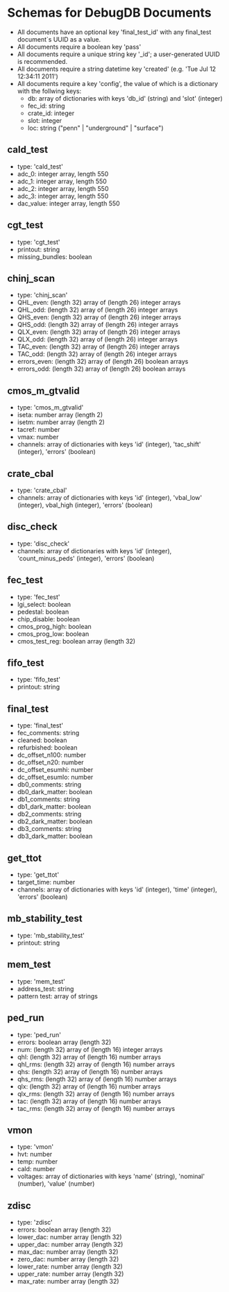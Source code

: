 Schemas for DebugDB Documents
=============================

* All documents have an optional key 'final_test_id' with any final_test document`s UUID as a value.
* All documents require a boolean key 'pass'
* All documents require a unique string key '_id'; a user-generated UUID is recommended.
* All documents require a string datetime key 'created' (e.g. 'Tue Jul 12 12:34:11 2011')
* All documents require a key 'config', the value of which is a dictionary with the follwing keys:
  * db: array of dictionaries with keys 'db_id' (string) and 'slot' (integer)
  * fec_id: string
  * crate_id: integer
  * slot: integer
  * loc: string ("penn" | "underground" | "surface")

cald_test
---------
* type: 'cald_test'
* adc_0: integer array, length 550
* adc_1: integer array, length 550
* adc_2: integer array, length 550
* adc_3: integer array, length 550
* dac_value: integer array, length 550

cgt_test
--------
* type: 'cgt_test'
* printout: string
* missing_bundles: boolean

chinj_scan
----------
* type: 'chinj_scan'
* QHL_even: (length 32) array of (length 26) integer arrays
* QHL_odd: (length 32) array of (length 26) integer arrays
* QHS_even: (length 32) array of (length 26) integer arrays
* QHS_odd: (length 32) array of (length 26) integer arrays
* QLX_even: (length 32) array of (length 26) integer arrays
* QLX_odd: (length 32) array of (length 26) integer arrays
* TAC_even: (length 32) array of (length 26) integer arrays
* TAC_odd: (length 32) array of (length 26) integer arrays
* errors_even: (length 32) array of (length 26) boolean arrays
* errors_odd: (length 32) array of (length 26) boolean arrays

cmos_m_gtvalid
--------------
* type: 'cmos_m_gtvalid'
* iseta: number array (length 2)
* isetm: number array (length 2)
* tacref: number
* vmax: number
* channels: array of dictionaries with keys 'id' (integer), 'tac_shift' (integer), 'errors' (boolean)

crate_cbal
----------
* type: 'crate_cbal'
* channels: array of dictionaries with keys 'id' (integer), 'vbal_low' (integer), vbal_high (integer), 'errors' (boolean)

disc_check
----------
* type: 'disc_check'
* channels: array of dictionaries with keys 'id' (integer), 'count_minus_peds' (integer), 'errors' (boolean)

fec_test
--------
* type: 'fec_test'
* lgi_select: boolean
* pedestal: boolean
* chip_disable: boolean
* cmos_prog_high: boolean
* cmos_prog_low: boolean
* cmos_test_reg: boolean array (length 32)

fifo_test
---------
* type: 'fifo_test'
* printout: string

final_test
----------
* type: 'final_test'
* fec_comments: string
* cleaned: boolean
* refurbished: boolean
* dc_offset_n100: number
* dc_offset_n20: number
* dc_offset_esumhi: number
* dc_offset_esumlo: number
* db0_comments: string
* db0_dark_matter: boolean
* db1_comments: string
* db1_dark_matter: boolean
* db2_comments: string
* db2_dark_matter: boolean
* db3_comments: string
* db3_dark_matter: boolean

get_ttot
--------
* type: 'get_ttot'
* target_time: number
* channels: array of dictionaries with keys 'id' (integer), 'time' (integer), 'errors' (boolean)

mb_stability_test
-----------------
* type: 'mb_stability_test'
* printout: string

mem_test
--------
* type: 'mem_test'
* address_test: string
* pattern test: array of strings

ped_run
-------
* type: 'ped_run'
* errors: boolean array (length 32)
* num: (length 32) array of (length 16) integer arrays
* qhl: (length 32) array of (length 16) number arrays
* qhl_rms: (length 32) array of (length 16) number arrays
* qhs: (length 32) array of (length 16) number arrays
* qhs_rms: (length 32) array of (length 16) number arrays
* qlx: (length 32) array of (length 16) number arrays
* qlx_rms: (length 32) array of (length 16) number arrays
* tac: (length 32) array of (length 16) number arrays
* tac_rms: (length 32) array of (length 16) number arrays

vmon
----
* type: 'vmon'
* hvt: number
* temp: number
* cald: number
* voltages: array of dictionaries with keys 'name' (string), 'nominal' (number), 'value' (number)

zdisc
-----
* type: 'zdisc'
* errors: boolean array (length 32)
* lower_dac: number array (length 32)
* upper_dac: number array (length 32)
* max_dac: number array (length 32)
* zero_dac: number array (length 32)
* lower_rate: number array (length 32)
* upper_rate: number array (length 32)
* max_rate: number array (length 32)

